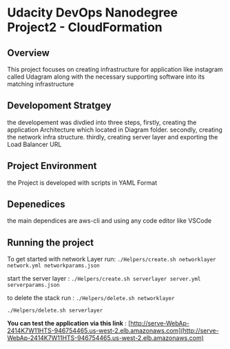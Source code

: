 # Udacity DevOps Nanodegree Project2 - CloudFormation

## Overview
This project focuses on creating infrastructure for application like instagram called Udagram along with the necessary supporting software into its matching infrastructure

## Developoment Stratgey 
the developement was divdied into three steps, firstly, creating the application Architecture which located in Diagram folder. 
secondly, creating the network infra structure. thirdly, creating server layer and exporting the Load Balancer URL 

## Project Environment 
the Project is developed with scripts in YAML Format 

## Depenedices 
the main dependices are aws-cli and using any code editor like VSCode 

## Running the project

To get started with network Layer run: `./Helpers/create.sh networklayer network.yml networkparams.json`

start the server layer : `./Helpers/create.sh serverlayer server.yml serverparams.json`

to delete the stack run : 
`./Helpers/delete.sh networklayer`

`./Helpers/delete.sh serverlayer`

**You can test the application via this link** : [http://serve-WebAp-2414K7W11HTS-946754465.us-west-2.elb.amazonaws.com](http://serve-WebAp-2414K7W11HTS-946754465.us-west-2.elb.amazonaws.com)

